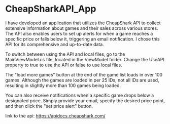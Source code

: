 # CheapSharkAPI_App
I have developed an application that utilizes the CheapShark API to collect extensive information about games and their sales across various stores. The API also enables users to set up alerts for when a game reaches a specific price or falls below it, triggering an email notification. I chose this API for its comprehensive and up-to-date data.

To switch between using the API and local files, go to the MainViewModel.cs file, located in the ViewModel folder. Change the UseAPI property to true to use the API or false to use local files.

The "load more games" button at the end of the game list loads in over 100 games. Although the games are loaded in per 25 IDs, not all IDs are used, resulting in slightly more than 100 games being loaded.

You can also receive notifications when a specific game drops below a designated price. Simply provide your email, specify the desired price point, and then click the "set price alert" button.

link to the api: https://apidocs.cheapshark.com/
